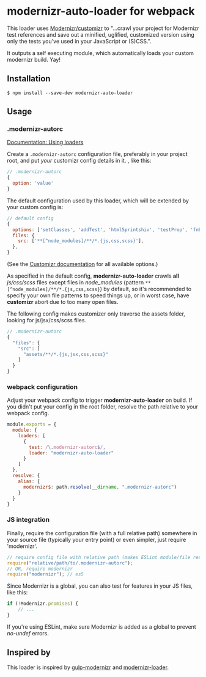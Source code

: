 # modernizr-auto-loader for webpack

This loader uses [Modernizr/customizr](https://github.com/Modernizr/customizr) to "...crawl your project for Modernizr test references and save out a minified, uglified, customized version using only the tests you've used in your JavaScript or (S)CSS.".

It outputs a self executing module, which automatically loads your custom modernizr build. Yay!

## Installation

```
$ npm install --save-dev modernizr-auto-loader
```

## Usage

### .modernizr-autorc

[Documentation: Using loaders](http://webpack.github.io/docs/using-loaders.html)

Create a `.modernizr-autorc` configuration file, preferably in your project root, and put *your* customizr config details in it. , like this:

```javascript
// .modernizr-autorc
{
  option: 'value'
}
```

The default configuration used by this loader, which will be extended by your custom config is:
```javascript
// default config
{
  options: ['setClasses', 'addTest', 'html5printshiv', 'testProp', 'fnBind'],
  files: {
    src: ['**[^node_modules]/**/*.{js,css,scss}'],
  },
}
```

(See the [Customizr documentation](https://modernizr.com/docs) for all available options.)

As specified in the default config, **modernizr-auto-loader** crawls **all** *js/css/scss* files except files in *node_modules* (pattern `**[^node_modules]/**/*.{js,css,scss}`) by default, so it's recommended to specify your own file patterns to speed things up, or in worst case, have **customizr** abort due to too many open files.

The following config makes customizer only traverse the assets folder, looking for js/jsx/css/scss files.
```javascript
// .modernizr-autorc
{
  "files": {
    "src": [
      "assets/**/*.{js,jsx,css,scss}"
    ]
  }
}
```

### webpack configuration

Adjust your webpack config to trigger **modernizr-auto-loader** on build. If you didn't put your config in the root folder, resolve the path relative to your webpack config.

```javascript
module.exports = {
  module: {
    loaders: [
      {
        test: /\.modernizr-autorc$/,
        loader: "modernizr-auto-loader"
      }
    ]
  },
  resolve: {
    alias: {
      modernizr$: path.resolve(__dirname, ".modernizr-autorc")
    }
  }
}
```

### JS integration

Finally, require the configuration file (with a full relative path) somewhere in your source file (typically your entry point) or even simpler, just require 'modernizr'.

```javascript
// require config file with relative path (makes ESLint module/file resolvers happy)
require("relative/path/to/.modernizr-autorc");
// OR, require modernizr
require("modernizr"); // es5
```

Since Modernizr is a global, you can also test for features in your JS files, like this:

```javascript
if (!Modernizr.promises) {
    // ...
}
```

If you're using ESLint, make sure Modernizr is added as a global to prevent *no-undef* errors.

## Inspired by

This loader is inspired by [gulp-modernizr](https://github.com/doctyper/gulp-modernizr) and [modernizr-loader](https://github.com/peerigon/modernizr-loader).
